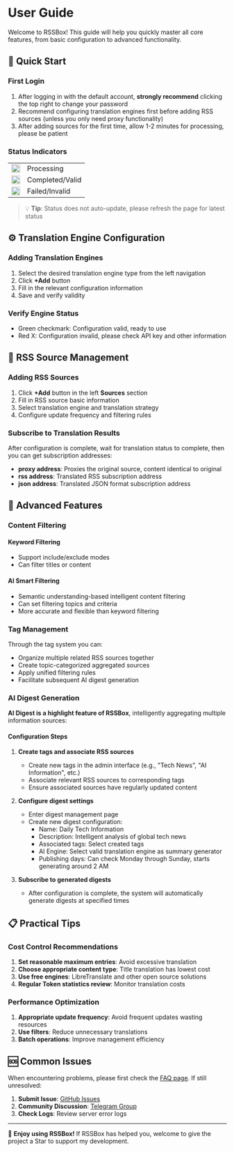 # User Guide

Welcome to RSSBox! This guide will help you quickly master all core features, from basic configuration to advanced functionality.

## 🚀 Quick Start

### First Login
1. After logging in with the default account, **strongly recommend** clicking the top right to change your password
2. Recommend configuring translation engines first before adding RSS sources (unless you only need proxy functionality)
3. After adding sources for the first time, allow 1-2 minutes for processing, please be patient

### Status Indicators

<table> <tr> <td><img src="/assets/icon-loading.svg" width="20" height="20"></td> <td>Processing</td> </tr> <tr> <td><img src="/assets/icon-yes.svg" width="20" height="20"></td> <td>Completed/Valid</td> </tr> <tr> <td><img src="/assets/icon-no.svg" width="20" height="20"></td> <td>Failed/Invalid</td> </tr> </table>

> 💡 **Tip**: Status does not auto-update, please refresh the page for latest status

## ⚙️ Translation Engine Configuration

### Adding Translation Engines
1. Select the desired translation engine type from the left navigation
2. Click **+Add** button
3. Fill in the relevant configuration information
4. Save and verify validity

### Verify Engine Status
- Green checkmark: Configuration valid, ready to use
- Red X: Configuration invalid, please check API key and other information

## 📡 RSS Source Management

### Adding RSS Sources
1. Click **+Add** button in the left **Sources** section
2. Fill in RSS source basic information
3. Select translation engine and translation strategy
4. Configure update frequency and filtering rules

### Subscribe to Translation Results
After configuration is complete, wait for translation status to complete, then you can get subscription addresses:

- **proxy address**: Proxies the original source, content identical to original
- **rss address**: Translated RSS subscription address
- **json address**: Translated JSON format subscription address

## 🔧 Advanced Features

### Content Filtering

#### Keyword Filtering
- Support include/exclude modes
- Can filter titles or content

#### AI Smart Filtering
- Semantic understanding-based intelligent content filtering
- Can set filtering topics and criteria
- More accurate and flexible than keyword filtering

### Tag Management
Through the tag system you can:
- Organize multiple related RSS sources together
- Create topic-categorized aggregated sources
- Apply unified filtering rules
- Facilitate subsequent AI digest generation

### AI Digest Generation

**AI Digest is a highlight feature of RSSBox**, intelligently aggregating multiple information sources:

#### Configuration Steps
1. **Create tags and associate RSS sources**
   - Create new tags in the admin interface (e.g., "Tech News", "AI Information", etc.)
   - Associate relevant RSS sources to corresponding tags
   - Ensure associated sources have regularly updated content

2. **Configure digest settings**
   - Enter digest management page
   - Create new digest configuration:
     - Name: Daily Tech Information
     - Description: Intelligent analysis of global tech news
     - Associated tags: Select created tags
     - AI Engine: Select valid translation engine as summary generator
     - Publishing days: Can check Monday through Sunday, starts generating around 2 AM

3. **Subscribe to generated digests**
   - After configuration is complete, the system will automatically generate digests at specified times

## 📋 Practical Tips

### Cost Control Recommendations
1. **Set reasonable maximum entries**: Avoid excessive translation
2. **Choose appropriate content type**: Title translation has lowest cost
3. **Use free engines**: LibreTranslate and other open source solutions
4. **Regular Token statistics review**: Monitor translation costs

### Performance Optimization
1. **Appropriate update frequency**: Avoid frequent updates wasting resources
2. **Use filters**: Reduce unnecessary translations
3. **Batch operations**: Improve management efficiency

## 🆘 Common Issues

When encountering problems, please first check the [FAQ page](/en/faq/). If still unresolved:

1. **Submit Issue**: [GitHub Issues](https://github.com/versun/rssbox/issues)
2. **Community Discussion**: [Telegram Group](https://t.me/rssboxapp)
3. **Check Logs**: Review server error logs

---

🎉 **Enjoy using RSSBox!** If RSSBox has helped you, welcome to give the project a Star to support my development.

